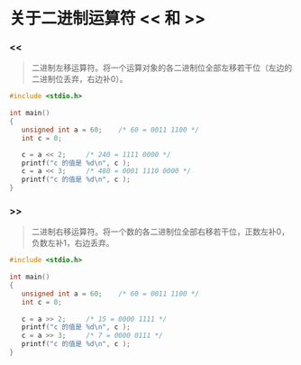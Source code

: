# 关于二进制运算符 << 和 >>

### <<

>  二进制左移运算符。将一个运算对象的各二进制位全部左移若干位（左边的二进制位丢弃，右边补0）。

```c
#include <stdio.h>
 
int main()
{
   unsigned int a = 60;    /* 60 = 0011 1100 */  
   int c = 0;           

   c = a << 2;     /* 240 = 1111 0000 */
   printf("c 的值是 %d\n", c );
   c = a << 3;     /* 480 = 0001 1110 0000 */
   printf("c 的值是 %d\n", c );
} 
```



### >>

>  二进制右移运算符。将一个数的各二进制位全部右移若干位，正数左补0，负数左补1，右边丢弃。

```c
#include <stdio.h>
 
int main()
{
   unsigned int a = 60;    /* 60 = 0011 1100 */  
   int c = 0;           
    
   c = a >> 2;     /* 15 = 0000 1111 */
   printf("c 的值是 %d\n", c );
   c = a >> 3;     /* 7 = 0000 0111 */
   printf("c 的值是 %d\n", c );
} 
```

